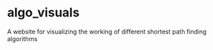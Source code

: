 # algo_visuals
A website for visualizing the working of different shortest path finding algorithms 
